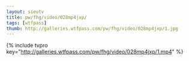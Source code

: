 ```yaml
--- 
layout: sieutv
title: pw/fhg/video/028mp4jxp/
tags: [wtfpass]
thumb: http://galleries.wtfpass.com/pw/fhg/video/028mp4jxp/1.jpg
---
```

{% include tvpro key="http://galleries.wtfpass.com/pw/fhg/video/028mp4jxp/1.mp4" %} 
